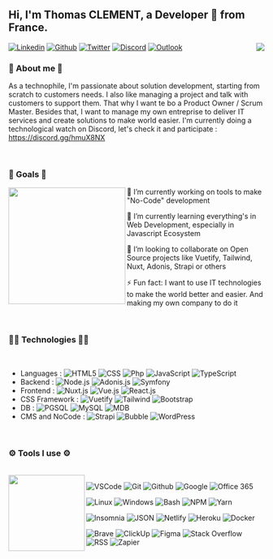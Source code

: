 ## Hi, I'm Thomas CLEMENT, a Developer 🚀 from France.

<p>
 <img align="right" src="https://github-readme-stats.vercel.app/api/top-langs/?username=hakamate&hide_langs_below=.25">
    
[![Linkedin](https://img.shields.io/badge/-Thomas_CLEMENT-blue?style=flat&logo=Linkedin&logoColor=white)](https://www.linkedin.com/in/thomas-clmt/)
[![Github](https://img.shields.io/badge/-Hakamate-181717?style=flat&logo=Github&logoColor=white)](https://github.com/hakamate)
[![Twitter](https://img.shields.io/badge/-@Thomas_CLEMENT-00acee?style=flat&labelColor=00acee&logo=twitter&logoColor=white)](https://twitter.com/Thomas_Clmt_)
[![Discord](https://img.shields.io/badge/-Thomas(Hakamate)1181-7289DA?style=flat&logo=discord&logoColor=white)](https://discord.com/)
[![Outlook](https://img.shields.io/badge/-thomas.clement@viacesi.fr-0078D4?style=flat&logo=Microsoft-Outlook&logoColor=white)](mailto:thomas.clement@viacesi.fr)

### 🤔 About me 🤔
As a technophile, I'm passionate about solution development, starting from scratch to customers needs. I also like managing a project and talk with customers to support them.
That why I want te bo a Product Owner / Scrum Master. Besides that, I want to manage my own entreprise to deliver IT services and create solutions to make world easier. I'm currently doing a technological watch on Discord, let's check it and participate : https://discord.gg/hmuX8NX
</p>

<br>


### 🎯 Goals 🎯
<p><img
  align="left"
  src="https://whybluehost.com/wp-content/uploads/2020/04/gif-1.gif"
  width="230"/>
  
🔭 I’m currently working on tools to make "No-Code" development

🌱 I’m currently learning everything's in Web Development, especially in Javascript Ecosystem

👯 I’m looking to collaborate on Open Source projects like Vuetify, Tailwind, Nuxt, Adonis, Strapi or others

⚡ Fun fact: I want to use IT technologies to make the world better and easier. And making my own company to do it
</p>

<br>

<p>
  
  ### 👨‍💻 Technologies 👨‍💻  
<br>

- Languages : ![HTML5](https://img.shields.io/badge/-HTML5-E34F26?style=flat&logo=html5&logoColor=FFFFFF) ![CSS](https://img.shields.io/badge/-CSS-1572B6?style=flat&logo=css3&logoColor=FFFFFF) ![Php](https://img.shields.io/badge/-Php-777BB4?style=flat&logo=php&logoColor=FFFFFF) ![JavaScript](https://img.shields.io/badge/-JavaScript-F7DF1E?style=flat&logo=javascript&logoColor=000000) ![TypeScript](https://img.shields.io/badge/-TypeScript-007ACC?style=flat&logo=typescript&logoColor=FFFFFF)
- Backend : ![Node.js](https://img.shields.io/badge/-Node.js-339933?style=flat&logo=node.js&logoColor=FFFFFF) ![Adonis.js](https://img.shields.io/badge/-Adonis.js-220052?style=flat&logo=adonisjs&logoColor=FFFFFF) ![Symfony](https://img.shields.io/badge/-Symfony-000000?style=flat&logo=symfony&logoColor=FFFFFF)
- Frontend : ![Nuxt.js](https://img.shields.io/badge/-Nuxt.js-00C58E?style=flat&logo=nuxt.js&logoColor=FFFFFF) ![Vue.js](https://img.shields.io/badge/-Vue.js-4FC08D?style=flat&logo=vue.js&logoColor=FFFFFF) ![React.js](https://img.shields.io/badge/-React.js-61DAFB?style=flat&logo=react&logoColor=FFFFFF)
- CSS Framework : ![Vuetify](https://img.shields.io/badge/-Vuetify-1867C0?style=flat&logo=vuetify&logoColor=FFFFFF) ![Tailwind](https://img.shields.io/badge/-Tailwind-38B2AC?style=flat&logo=tailwind-css&logoColor=FFFFFF) ![Bootstrap](https://img.shields.io/badge/-Bootstrap-563D7C?style=flat&logo=bootstrap&logoColor=FFFFFF)
- DB : ![PGSQL](https://img.shields.io/badge/-PostgreSQL-336791?style=flat&logo=postgresql&logoColor=FFFFFF) ![MySQL](https://img.shields.io/badge/-MySQL-4479A1?style=flat&logo=mysql&logoColor=FFFFFF) ![MDB](https://img.shields.io/badge/-MongoDb-47A248?style=flat&logo=mongodb&logoColor=FFFFFF)
- CMS and NoCode : ![Strapi](https://img.shields.io/badge/-Strapi-2E7EEA?style=flat&logo=strapi&logoColor=FFFFFF) ![Bubble](https://img.shields.io/badge/-Bubble.io-2906D3?style=flat&logo=bubble&logoColor=FFFFFF) ![WordPress](https://img.shields.io/badge/-WordPress-21759B?style=flat&logo=wordpress&logoColor=FFFFFF)
<br>

<p>

### ⚙️ Tools I use ⚙️
<br>
<img
  align="left"
  src="https://media.giphy.com/media/M9gbBd9nbDrOTu1Mqx/giphy.gif"
  width="150"/>

![VSCode](https://img.shields.io/badge/-VSCode-007ACC?style=flat&logo=visual-studio-code&logoColor=FFFFFF)
![Git](https://img.shields.io/badge/-Git-F05032?style=flat&logo=git&logoColor=FFFFFF)
![Github](https://img.shields.io/badge/-Github-181717?style=flat&logo=github&logoColor=FFFFFF)
![Google](https://img.shields.io/badge/-Google-4285F4?style=flat&logo=google&logoColor=FFFFFF)
![Office 365](https://img.shields.io/badge/-Office_365-D83B01?style=flat&logo=microsoft-office&logoColor=FFFFFF)

![Linux](https://img.shields.io/badge/-Linux-FCC624?style=flat&logo=linux&logoColor=FFFFFF)
![Windows](https://img.shields.io/badge/-Windows-0078D6?style=flat&logo=windows&logoColor=FFFFFF)
![Bash](https://img.shields.io/badge/-Bash-4EAA25?style=flat&logo=gnu-bash&logoColor=FFFFFF)
![NPM](https://img.shields.io/badge/-NPM-CB3837?style=flat&logo=npm&logoColor=FFFFFF)
![Yarn](https://img.shields.io/badge/-Yarn-2C8EBB?style=flat&logo=yarn&logoColor=FFFFFF)

![Insomnia](https://img.shields.io/badge/-Insomnia-5849BE?style=flat&logo=insomnia&logoColor=FFFFFF)
![JSON](https://img.shields.io/badge/-JSON-000000?style=flat&logo=json&logoColor=FFFFFF)
![Netlify](https://img.shields.io/badge/-Netlify-00C7B7?style=flat&logo=netlify&logoColor=FFFFFF)
![Heroku](https://img.shields.io/badge/-Heroku-430098?style=flat&logo=heroku&logoColor=FFFFFF)
![Docker](https://img.shields.io/badge/-Docker-2496ED?style=flat&logo=docker&logoColor=FFFFFF)

![Brave](https://img.shields.io/badge/-Brave-FB542B?style=flat&logo=brave&logoColor=FFFFFF)
![ClickUp](https://img.shields.io/badge/-ClickUp-7B68EE?style=flat&logo=clickup&logoColor=FFFFFF)
![Figma](https://img.shields.io/badge/-Figma-F24E1E?style=flat&logo=figma&logoColor=FFFFFF)
![Stack Overflow](https://img.shields.io/badge/-Stack_Overflow-FE7A16?style=flat&logo=stack-overflow&logoColor=FFFFFF)
![RSS](https://img.shields.io/badge/-RSS-FFA500?style=flat&logo=rss&logoColor=FFFFFF)
![Zapier](https://img.shields.io/badge/-Zapier-FF4A00?style=flat&logo=zapier&logoColor=FFFFFF)

</p>
